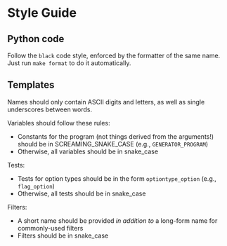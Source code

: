 # Style Guide

## Python code

Follow the `black` code style, enforced by the formatter of the same name. Just
run `make format` to do it automatically.

## Templates

Names should only contain ASCII digits and letters, as well as single
underscores between words.

Variables should follow these rules:

- Constants for the program (not things derived from the arguments!) should be
  in SCREAMING\_SNAKE\_CASE (e.g., `GENERATOR_PROGRAM`)
- Otherwise, all variables should be in snake\_case

Tests:

- Tests for option types should be in the form `optiontype_option` (e.g.,
  `flag_option`)
- Otherwise, all tests should be in snake\_case

Filters:

- A short name should be provided *in addition to* a long-form name for commonly-used filters
- Filters should be in snake\_case
